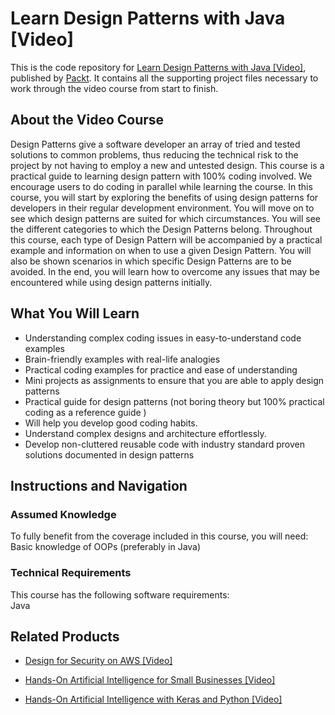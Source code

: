 # Learn Design Patterns with Java [Video]
This is the code repository for [Learn Design Patterns with Java [Video]](https://www.packtpub.com/application-development/learn-design-patterns-java-video?utm_source=github&utm_medium=repository&utm_campaign=9781788838795), published by [Packt](https://www.packtpub.com/?utm_source=github). It contains all the supporting project files necessary to work through the video course from start to finish.
## About the Video Course
Design Patterns give a software developer an array of tried and tested solutions to common problems, thus reducing the technical risk to the project by not having to employ a new and untested design. This course is a practical guide to learning design pattern with 100% coding involved. We encourage users to do coding in parallel while learning the course. 
In this course, you will start by exploring the benefits of using design patterns for developers in their regular development environment. You will move on to see which design patterns are suited for which circumstances. You will see the different categories to which the Design Patterns belong. Throughout this course, each type of Design Pattern will be accompanied by a practical example and information on when to use a given Design Pattern. You will also be shown scenarios in which specific Design Patterns are to be avoided.
In the end, you will learn how to overcome any issues that may be encountered while using design patterns initially.

<H2>What You Will Learn</H2>
<DIV class=book-info-will-learn-text>
<UL>
<LI>Understanding complex coding issues in easy-to-understand code examples&nbsp; 
<LI>Brain-friendly examples with real-life analogies 
<LI>Practical coding examples for practice and ease of understanding 
<LI>Mini projects as assignments to ensure that you are able to apply design patterns 
<LI>Practical guide for design patterns (not boring theory but 100% practical coding as a reference guide ) 
<LI>Will help you develop good coding habits.&nbsp; 
<LI>Understand complex designs and architecture effortlessly.&nbsp; 
<LI>Develop non-cluttered reusable code with industry standard proven solutions documented in design patterns </LI></UL></DIV>

## Instructions and Navigation
### Assumed Knowledge
To fully benefit from the coverage included in this course, you will need:<br/>
Basic knowledge of OOPs (preferably in Java)
### Technical Requirements
This course has the following software requirements:<br/>
Java 



## Related Products
* [Design for Security on AWS [Video]](https://www.packtpub.com/virtualization-and-cloud/design-security-aws-video?utm_source=github&utm_medium=repository&utm_campaign=9781838556440)

* [Hands-On Artificial Intelligence for Small Businesses [Video]](https://www.packtpub.com/big-data-and-business-intelligence/hands-artificial-intelligence-small-businesses-video?utm_source=github&utm_medium=repository&utm_campaign=9781788391863)

* [Hands-On Artificial Intelligence with Keras and Python [Video]](https://www.packtpub.com/application-development/hands-artificial-intelligence-keras-and-python-video?utm_source=github&utm_medium=repository&utm_campaign=9781838557829)

